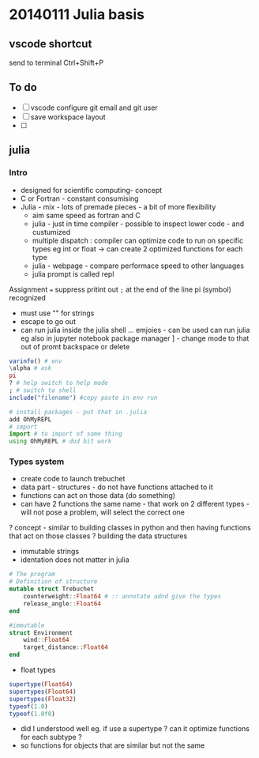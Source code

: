 # 20140111 Julia basis

## vscode shortcut

send to terminal Ctrl+Shift+P

## To do

- [ ] vscode configure git email and git user
- [ ] save workspace layout
- [ ]

## julia

### Intro

- designed for scientific computing- concept
- C or Fortran - constant consumising
- Julia - mix - lots of premade pieces - a bit of more flexibility
  - aim same speed as fortran and C
  - julia - just in time compiler - possible to inspect lower code - and custumized
  - multiple dispatch : compiler can optimize code to run on specific types eg int or float -> can create 2 optimized functions for each type
  - julia - webpage - compare performace speed to other languages
  - julia prompt is called repl

Assignment `=`
suppress pritint out `;` at the end of the line
pi (symbol) recognized

- must use "" for strings
- escape to go out
- can run julia inside the julia shell
  \... emjoies - can be used
  can run julia eg also in jupyter notebook
  package manager ] - change mode to that
  out of promt backspace or delete

```julia
varinfo() # env
\alpha # ask
pi
? # help switch to help mode
; # switch to shell
include("filename") #copy paste in env run

# install packages - put that in .julia
add OhMyREPL
# import
import # to import of some thing
using OhMyREPL # dud bit work
```

### Types system

- create code to launch trebuchet
- data part - structures - do not have functions attached to it
- functions can act on those data (do something)
- can have 2 functions the same name - that work on 2 different types - will not pose a problem, will select the correct one

? concept - similar to building classes in python and then having functions that act on those classes ? building the data structures

- immutable strings
- identation does not matter in julia

```julia
# The program
# Definition of structure
mutable struct Trebuchet
    counterweight::Float64 # :: annotate adnd give the types
    release_angle::Float64
end

#immutable
struct Environment
    wind::Float64
    target_distance::Float64
end

```

- float types

```julia
supertype(Float64)
supertypes(Float64)
supertypes(Float32)
typeof(1.0)
typeof(1.0f0)
```

- did I understood well eg. if use a supertype ? can it optimize functions for each subtype ?
- so functions for objects that are similar but not the same

```julia

```

```julia

```

```julia

```

```julia

```
